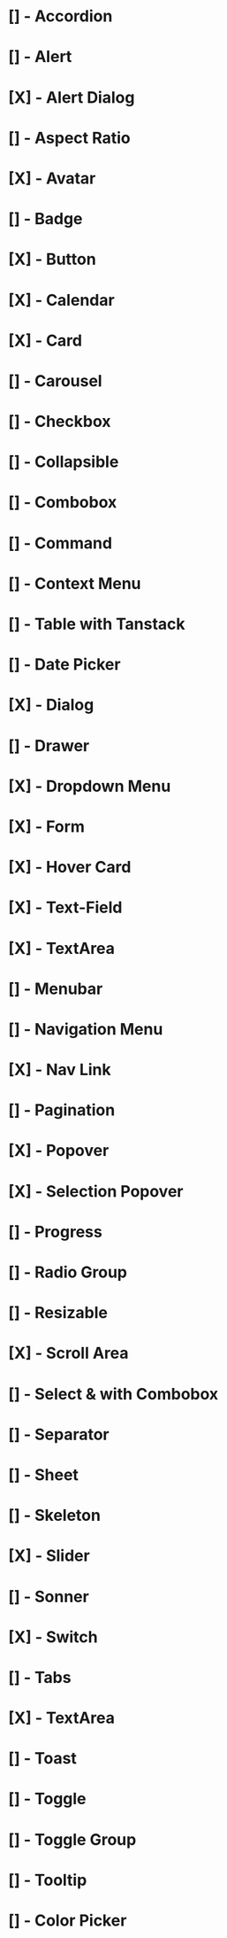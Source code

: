 # [] - Accordion

# [] - Alert

# [X] - Alert Dialog

# [] - Aspect Ratio

# [X] - Avatar

# [] - Badge

# [X] - Button

# [X] - Calendar

# [X] - Card

# [] - Carousel

# [] - Checkbox

# [] - Collapsible

# [] - Combobox

# [] - Command

# [] - Context Menu

# [] - Table with Tanstack

# [] - Date Picker

# [X] - Dialog

# [] - Drawer

# [X] - Dropdown Menu

# [X] - Form

# [X] - Hover Card

# [X] - Text-Field

# [X] - TextArea

# [] - Menubar

# [] - Navigation Menu

# [X] - Nav Link

# [] - Pagination

# [X] - Popover

# [X] - Selection Popover

# [] - Progress

# [] - Radio Group

# [] - Resizable

# [X] - Scroll Area

# [] - Select & with Combobox

# [] - Separator

# [] - Sheet

# [] - Skeleton

# [X] - Slider

# [] - Sonner

# [X] - Switch

# [] - Tabs

# [X] - TextArea

# [] - Toast

# [] - Toggle

# [] - Toggle Group

# [] - Tooltip

# [] - Color Picker
